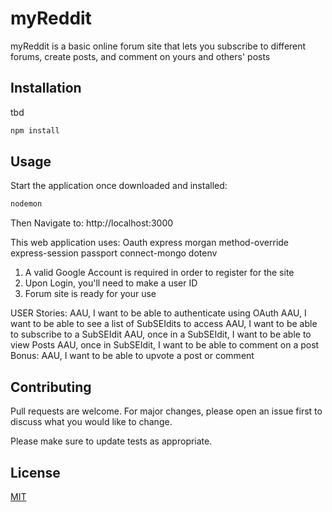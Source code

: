# myReddit

myReddit is a basic online forum site that lets you subscribe to different forums, create posts, and comment on yours and others' posts



## Installation

tbd

```bash
npm install
```

## Usage
Start the application once downloaded and installed:
```bash
nodemon
```
Then Navigate to: http://localhost:3000

This web application uses:
 Oauth
 express
 morgan 
 method-override 
 express-session 
 passport 
 connect-mongo 
 dotenv

1) A valid Google Account is required in order to register for the site
2) Upon Login, you'll need to make a user ID
3) Forum site is ready for your use

USER Stories:
AAU, I want to be able to authenticate using OAuth
AAU, I want to be able to see a list of SubSEIdits to access
AAU, I want to be able to subscribe to a SubSEIdit
AAU, once in a SubSEIdit, I want to be able to view Posts
AAU, once in SubSEIdit, I want to be able to comment on a post
Bonus:
AAU, I want to be able to upvote a post or comment

## Contributing
Pull requests are welcome. For major changes, please open an issue first to discuss what you would like to change.

Please make sure to update tests as appropriate.

## License
[MIT](https://choosealicense.com/licenses/mit/)